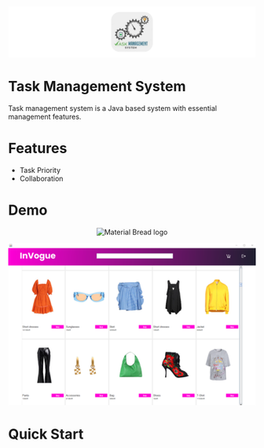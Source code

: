<p align="center">
    <img width="1200" src="https://github.com/RyamAlmalki/Task_Management_System/blob/main/BANNER.png" alt="Material Bread logo">
</p>
<h1 align="left">Task Management System</h1>
<p>Task management system is a Java based system with essential management features.</p>


<h1 align="left">Features</h1>
<ul>
  <li>Task Priority</li>
  <li>Collaboration</li>
</ul>


<h1 align="left">Demo</h1>

<p align="center">
    <img width="1000" src="![image](https://user-images.githubusercontent.com/86604450/224762256-12dc3cd4-055e-41bf-8889-75e5f961e62b.png)" alt="Material Bread logo">
</p>

<p align="center">
    <img width="1000" src="https://github.com/RyamAlmalki/InVogue/blob/master/product_page.png">
</p>

<h1 align="left">Quick Start</h1>
